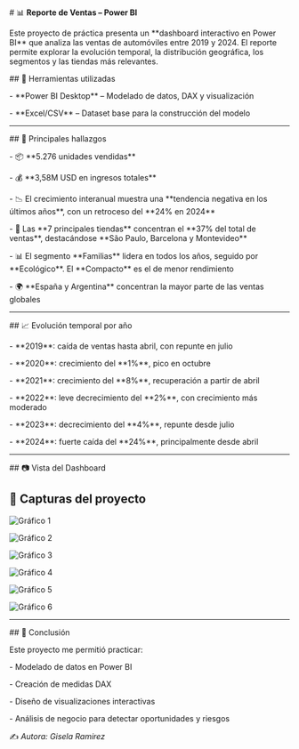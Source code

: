 \# 📊 **Reporte de Ventas – Power BI**  



Este proyecto de práctica presenta un \*\*dashboard interactivo en Power BI\*\* que analiza las ventas de automóviles entre 2019 y 2024. El reporte permite explorar la evolución temporal, la distribución geográfica, los segmentos y las tiendas más relevantes.  



\## 🚀 Herramientas utilizadas

\- \*\*Power BI Desktop\*\* – Modelado de datos, DAX y visualización  

\- \*\*Excel/CSV\*\* – Dataset base para la construcción del modelo  



---



\## 🔎 Principales hallazgos

\- 📦 \*\*5.276 unidades vendidas\*\*  

\- 💰 \*\*3,58M USD en ingresos totales\*\*  

\- 📉 El crecimiento interanual muestra una \*\*tendencia negativa en los últimos años\*\*, con un retroceso del \*\*24% en 2024\*\*  

\- 🏬 Las \*\*7 principales tiendas\*\* concentran el \*\*37% del total de ventas\*\*, destacándose \*\*São Paulo, Barcelona y Montevideo\*\*  

\- 📊 El segmento \*\*Familias\*\* lidera en todos los años, seguido por \*\*Ecológico\*\*. El \*\*Compacto\*\* es el de menor rendimiento  

\- 🌍 \*\*España y Argentina\*\* concentran la mayor parte de las ventas globales  



---



\## 📈 Evolución temporal por año

\- \*\*2019\*\*: caída de ventas hasta abril, con repunte en julio  

\- \*\*2020\*\*: crecimiento del \*\*1%\*\*, pico en octubre  

\- \*\*2021\*\*: crecimiento del \*\*8%\*\*, recuperación a partir de abril  

\- \*\*2022\*\*: leve decrecimiento del \*\*2%\*\*, con crecimiento más moderado  

\- \*\*2023\*\*: decrecimiento del \*\*4%\*\*, repunte desde julio  

\- \*\*2024\*\*: fuerte caída del \*\*24%\*\*, principalmente desde abril  



---



\## 📷 Vista del Dashboard

## 📸 Capturas del proyecto

![Gráfico 1](capturas/dashboard1.png)

![Gráfico 2](capturas/dashboard2.png)

![Gráfico 3](capturas/dashboard3.png)

![Gráfico 4](capturas/dashboard4.png)

![Gráfico 5](capturas/dashboard5.png)

![Gráfico 6](capturas/dashboard6.png)


---



\## 📝 Conclusión

Este proyecto me permitió practicar:  

\- Modelado de datos en Power BI  

\- Creación de medidas DAX  

\- Diseño de visualizaciones interactivas  

\- Análisis de negocio para detectar oportunidades y riesgos  



✍️ *Autora: Gisela Ramirez*



